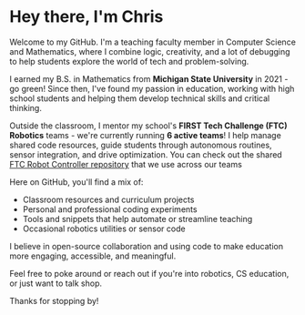 # Hey there, I'm Chris
Welcome to my GitHub. I'm a teaching faculty member in Computer Science and Mathematics, where I combine logic, creativity, and a lot of debugging to help students explore the world of tech and problem-solving.

I earned my B.S. in Mathematics from **Michigan State University** in 2021 - go green! Since then, I've found my passion in education, working with high school students and helping them develop technical skills and critical thinking.

Outside the classroom, I mentor my school's **FIRST Tech Challenge (FTC) Robotics** teams - we're currently running **6 active teams**! I help manage shared code resources, guide students through autonomous routines, sensor integration, and drive optimization. You can check out the shared [FTC Robot Controller repository](https://github.com/SharylandRobotics/FtcRobotController-/Decode) that we use across our teams

Here on GitHub, you'll find a mix of:
- Classroom resources and curriculum projects
- Personal and professional coding experiments
- Tools and snippets that help automate or streamline teaching
- Occasional robotics utilities or sensor code

I believe in open-source collaboration and using code to make education more engaging, accessible, and meaningful.

Feel free to poke around or reach out if you're into robotics, CS education, or just want to talk shop.

Thanks for stopping by!

<!---
chrismlemoine/chrismlemoine is a ✨ special ✨ repository because its `README.md` (this file) appears on your GitHub profile.
You can click the Preview link to take a look at your changes.
--->
